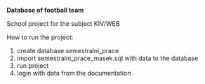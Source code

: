 **Database of football team**

School project for the subject KIV/WEB

How to run the project:
1. create database semestralni_prace
2. import semestralni_prace_masek.sql with data to the database
3. run project
4. login with data from the documentation
